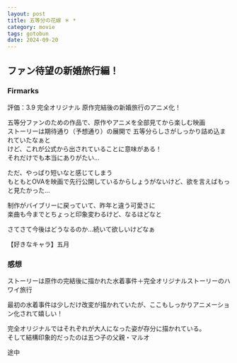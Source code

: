 ```yaml
---
layout: post
title: 五等分の花嫁 ＊ *
category: movie
tags: gotobun
date: 2024-09-20
---
```


## ファン待望の新婚旅行編！

### Firmarks

評価：3.9
完全オリジナル 原作完結後の新婚旅行のアニメ化！  

五等分ファンのための作品で、原作やアニメを全部見てから楽しむ映画  
ストーリーは期待通り（予想通り）の展開で
五等分らしさがしっかり詰め込まれていたなぁと  
けど、これが公式から出されていることに意味がある！  
それだけでも本当にありがたい…  

ただ、やっぱり短いなと感じてしまう  
もともとOVAを映画で先行公開しているからしょうがないけど、欲を言えばもっと見たかった…  

制作がバイブリーに戻っていて、昨年と違う可愛さに  
楽曲も今までとちょっと印象変わるけど、なるほどなと  

さてさて今後はどうなるのか…続いて欲しいけどなぁ

【好きなキャラ】五月

### 感想

ストーリーは原作の完結後に描かれた水着事件＋完全オリジナルストーリーのハワイ旅行  

最初の水着事件は少しだけ改変が描かれていたが、ここもしっかりアニメーション化されて嬉しい！

完全オリジナルではそれぞれが大人になった姿が存分に描かれている。  
そして結構印象的だったのは五つ子の父親・マルオ

途中

<!-- まず前提にこの作品を連載当初から追い続け、様々なイベントやグッズに多くお金をかけるほど大好きです。だからこそ今回の映画にはがっかりしました。作品中所々にあった作画崩壊、これでいいでしょ？という意図が見え見えの脚本。1番は原作では5人それぞれに個性があり、五つ子という括りで見るのではなく1人1人の夢応援し、それぞれを1人の相手として関わっていた風太郎とは全くの別人のような発言を繰り返す風太郎のキャラに憤りすら感じました。おそらく原作者監修というのは文字だけでしていないと思います。脚本を書いた人物は原作を読んですらいないと思います。本当に残念です。この映画を見て最高だったと感想を述べている人はおそらく本当の意味で五等分の花嫁が好きとは言えないと思います。 -->